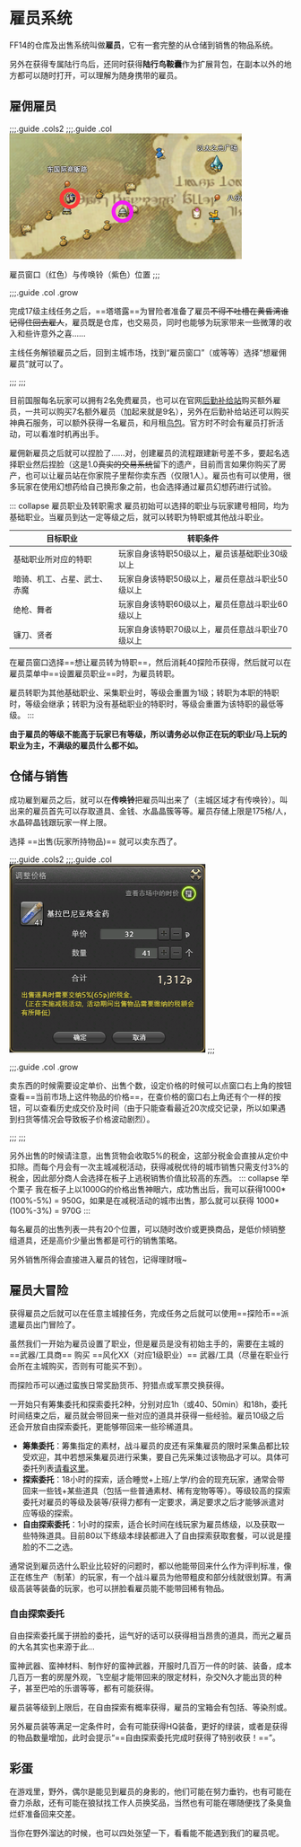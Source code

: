# 雇员系统

FF14的仓库及出售系统叫做**雇员**，它有一套完整的从仓储到销售的物品系统。

另外在获得专属陆行鸟后，还同时获得**陆行鸟鞍囊**作为扩展背包，在副本以外的地方都可以随时打开，可以理解为随身携带的雇员。

## 雇佣雇员

;;;.guide .cols2
;;;.guide .col
<img src="./retainer.assets/map.png" />

雇员窗口（红色）与传唤铃（紫色）位置
;;;

;;;.guide .col .grow

完成17级主线任务<quest name="拂晓血盟" type="main" />之后，==塔塔露==为冒险者准备了雇员~~不得不吐槽在黄昏湾谁记得住回去雇人~~，雇员既是仓库，也交易员，同时也能够为玩家带来一些微薄的收入和些许意外之喜……

主线任务解锁雇员之后，回到主城市场，找到“雇员窗口”（<pos name="利姆萨·罗敏萨下层甲板" :x="8.3" :y="11.5" />或<pos name="乌尔达哈来生回廊" :x="13.3" :y="9.7" />等等）选择“想雇佣雇员”就可以了。

;;;
;;;


目前国服每名玩家可以拥有2名免费雇员，也可以在官网[后勤补给站](https://actff1.web.sdo.com/project/141028dgf/index.html)购买额外雇员，一共可以购买7名额外雇员（加起来就是9名），另外在后勤补给站还可以购买神典石服务，可以额外获得一名雇员，和月租[鸟包](/basic/item.md)。官方时不时会有雇员打折活动，可以看准时机再出手。

雇佣新雇员之后就可以捏脸了……对，创建雇员的流程跟建新号差不多，要起名选择职业然后捏脸（这是1.0~~真实的交易系统~~留下的遗产，目前而言如果你购买了房产，也可以让雇员站在你家院子里帮你卖东西（仅限1人）。雇员也有<item name="雇员幻想药" />可以使用，很多玩家在使用幻想药给自己换形象之前，也会选择通过雇员幻想药进行试验。

::: collapse 雇员职业及转职需求
雇员初始可以选择的职业与玩家建号相同，均为基础职业。当雇员到达一定等级之后，就可以转职为特职或其他战斗职业。

| 目标职业 | 转职条件 |
| -- | -- |
| 基础职业所对应的特职 | 玩家自身该特职50级以上，雇员该基础职业30级以上 |
| 暗骑、机工、占星、武士、赤魔 | 玩家自身该特职50级以上，雇员任意战斗职业50级以上 |
| 绝枪、舞者 | 玩家自身该特职60级以上，雇员任意战斗职业60级以上 |
| 镰刀、贤者 | 玩家自身该特职70级以上，雇员任意战斗职业70级以上 |

在雇员窗口选择==想让雇员转为特职==，然后消耗40探险币获得<item name="特职心得" />，然后就可以在雇员菜单中==设置雇员职业==时，为雇员转职。

雇员转职为其他基础职业、采集职业时，等级会重置为1级；转职为本职的特职时，等级会继承；转职为没有基础职业的特职时，等级会重置为该特职的最低等级。
:::

**由于雇员的等级不能高于玩家已有等级，所以请务必以你正在玩的职业/马上玩的职业为主，不满级的雇员什么都不如。**

## 仓储与销售

成功雇到雇员之后，就可以在**传唤铃**把雇员叫出来了（主城区域才有传唤铃）。叫出来的雇员首先可以存取道具、金钱、水晶晶簇等等。雇员存储上限是175格/人，水晶碎晶钱跟玩家一样上限。

选择 ==出售(玩家所持物品)== 就可以卖东西了。

;;;.guide .cols2
;;;.guide .col
![](./retainer.assets/sell.png)
;;;

;;;.guide .col .grow


卖东西的时候需要设定单价、出售个数，设定价格的时候可以点窗口右上角的按钮查看==当前市场上这件物品的价格==，在查价格的窗口右上角还有个一样的按钮，可以查看历史成交价及时间（由于只能查看最近20次成交记录，所以如果遇到扫货等情况会导致板子价格波动剧烈）。

;;;
;;;

另外出售的时候请注意，出售货物会收取5%的税金，这部分税金会直接从定价中扣除。而每个月会有一次主城减税活动，获得减税优待的城市销售只需支付3%的税金，因此部分商人会选择在板子上逃税销售价值比较高的东西。
::: collapse 举个栗子
我在板子上以1000G的价格出售神眼六，成功售出后，我可以获得1000*(100%-5%) = 950G，如果是在减税活动的城市出售，那么就可以获得 1000*(100%-3%) = 970G
:::

每名雇员的出售列表一共有20个位置，可以随时改价或更换商品，是低价倾销整组道具，还是高价少量出售都是可行的销售策略。

另外销售所得会直接进入雇员的钱包，记得理财哦~

## 雇员大冒险
获得雇员之后就可以在任意主城接任务<quest name="雇员大探险" type="plus" search/>，完成任务之后就可以使用==探险币==派遣雇员出门冒险了。

虽然我们一开始为雇员设置了职业，但是雇员是没有初始主手的，需要在主城的 ==武器/工具商== 购买 ==风化XX（对应1级职业）== 武器/工具（尽量在职业行会所在主城购买，否则有可能买不到）。

而探险币可以通过蛮族日常奖励货币、狩猎点或军票交换获得。

一开始只有筹集委托和探索委托2种，分别对应1h（或40、50min）和18h，委托时间结束之后，雇员就会带回来一些对应的道具并获得一些经验。雇员10级之后还会开放自由探索委托，更能够带回来一些珍稀道具。

* **筹集委托**：筹集指定的素材，战斗雇员的皮还有采集雇员的限时采集品都比较受欢迎，其中若想采集雇员进行采集，要自己先采集过该物品才可以。具体可委托列表[请看这里](https://ff14.huijiwiki.com/wiki/%E9%9B%87%E5%91%98%E6%8E%A2%E9%99%A9/%E4%BB%BB%E5%8A%A1%E4%B8%80%E8%A7%88)。
* **探索委托**：18小时的探索，适合睡觉+上班/上学/约会的现充玩家，通常会带回来一些钱+某些道具（包括一些普通素材、稀有宠物等等）。等级较高的探索委托对雇员的等级及装等/获得力都有一定要求，满足要求之后才能够派遣对应等级的探索。
* **自由探索委托**：1小时的探索，适合长时间在线玩家为雇员练级，以及获取一些特殊道具。目前80以下练级本绿装都进入了自由探索获取套餐，可以说是撞脸的不二之选。

通常说到雇员选什么职业比较好的问题时，都以他能带回来什么作为评判标准，像正在练生产（制革）的玩家，有一个战斗雇员为他带粗皮和部分线就很划算。有满级高装等装备的玩家，也可以拼脸看雇员能不能带回稀有物品。

### 自由探索委托
自由探索委托属于拼脸的委托，运气好的话可以获得相当昂贵的道具，而光之雇员的大名其实也来源于此…

蛮神武器、蛮神材料、制作好的蛮神武器，开服时几百万一件的时装、装备，成本几百万一套的房屋外观，飞空艇才能带回来的限定材料，杂交N久才能出货的种子，甚至巴哈的乐谱等等，都有可能获得。

雇员装等级到上限后，在自由探索有概率获得<item name="雇员的宝箱" />，雇员的宝箱会有包括<item name="无瑕白染剂" />、<item name="煤玉黑染剂" />等染剂或<item name="雇员幻想药" />。

另外雇员装等满足一定条件时，会有可能获得HQ装备，更好的绿装，或者是获得的物品数量增加，此时会提示“==自由探索委托完成时获得了特别收获！==”。

## 彩蛋
在游戏里，野外，偶尔是能见到雇员的身影的，他们可能在努力垂钓，也有可能在奋力杀敌，还有可能在狼狱找工作人员换奖品，当然也有可能在哪随便找了条臭鱼烂虾准备回来交差。

当你在野外溜达的时候，也可以四处张望一下，看看能不能遇到我们的雇员呢。
